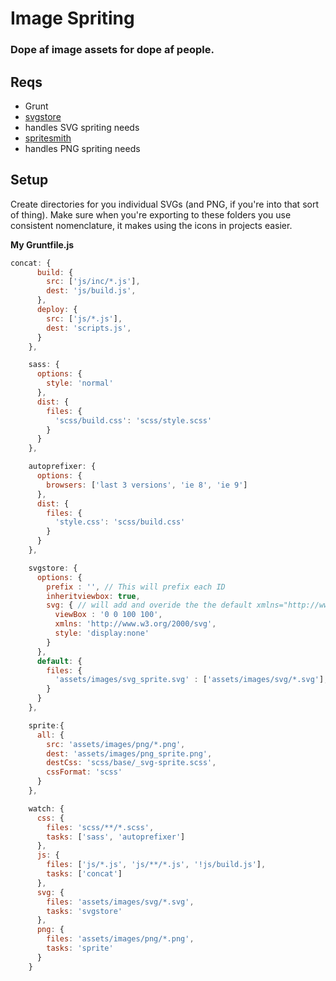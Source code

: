 # Image Spriting
### Dope af image assets for dope af people.

## Reqs
 - Grunt
 - [svgstore](https://github.com/FWeinb/grunt-svgstore)
  - handles SVG spriting needs
 - [spritesmith](https://github.com/Ensighten/grunt-spritesmith)
  - handles PNG spriting needs

## Setup
Create directories for you individual SVGs (and PNG, if you're into that sort of thing). Make sure when you're exporting to these folders you use consistent nomenclature, it makes using the icons in projects easier.

**My Gruntfile.js**
``` javascript
concat: {
      build: {
        src: ['js/inc/*.js'],
        dest: 'js/build.js',
      },
      deploy: {
        src: ['js/*.js'],
        dest: 'scripts.js',
      }
    },

    sass: {
      options: {
        style: 'normal'
      },
      dist: {
        files: {
          'scss/build.css': 'scss/style.scss'
        }
      }
    },

    autoprefixer: {
      options: {
        browsers: ['last 3 versions', 'ie 8', 'ie 9']
      },
      dist: {
        files: {
          'style.css': 'scss/build.css'
        }
      }
    },

    svgstore: {
      options: {
        prefix : '', // This will prefix each ID
        inheritviewbox: true,
        svg: { // will add and overide the the default xmlns="http://www.w3.org/2000/svg" attribute to the resulting SVG
          viewBox : '0 0 100 100',
          xmlns: 'http://www.w3.org/2000/svg',
          style: 'display:none'
        }
      },
      default: {
        files: {
          'assets/images/svg_sprite.svg' : ['assets/images/svg/*.svg'],
        }
      }
    },

    sprite:{
      all: {
        src: 'assets/images/png/*.png',
        dest: 'assets/images/png_sprite.png',
        destCss: 'scss/base/_svg-sprite.scss',
        cssFormat: 'scss'
      }
    },

    watch: {
      css: {
        files: 'scss/**/*.scss',
        tasks: ['sass', 'autoprefixer']
      },
      js: {
        files: ['js/*.js', 'js/**/*.js', '!js/build.js'],
        tasks: ['concat']
      },
      svg: {
        files: 'assets/images/svg/*.svg',
        tasks: 'svgstore'
      },
      png: {
        files: 'assets/images/png/*.png',
        tasks: 'sprite'
      }
    }
```


